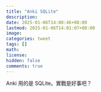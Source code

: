 ```yaml
---
title: "Anki SQLite"
description: 
date: 2025-01-06T14:00:46+08:00
lastmod: 2025-01-06T14:01:07+08:00
image: 
categories: tweet
tags: []
math: 
license: 
hidden: false
comments: true
---
```


Anki 用的是 SQLite。實戰是好事吧？

